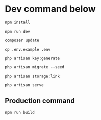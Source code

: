 # Dev command below

`npm install`

`npm run dev`

`composer update`

`cp .env.example .env`

`php artisan key:generate`

`php artisan migrate --seed`

`php artisan storage:link`

`php artisan serve`

## Production command

`npm run build`
